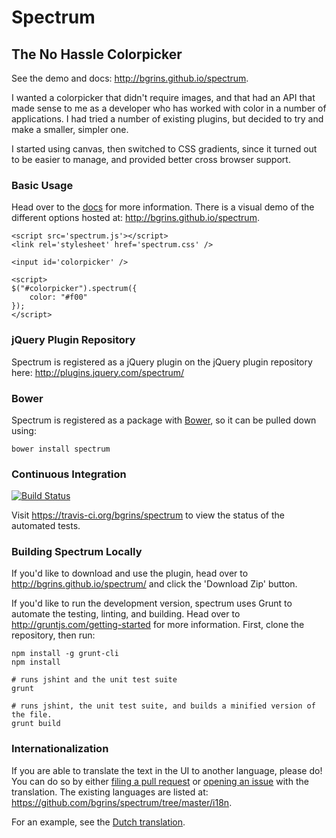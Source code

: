 # Spectrum
## The No Hassle Colorpicker

See the demo and docs: http://bgrins.github.io/spectrum.

I wanted a colorpicker that didn't require images, and that had an API that made sense to me as a developer who has worked with color in a number of applications.  I had tried a number of existing plugins, but decided to try and make a smaller, simpler one.

I started using canvas, then switched to CSS gradients, since it turned out to be easier to manage, and provided better cross browser support.

### Basic Usage

Head over to the [docs](http://bgrins.github.io/spectrum) for more information.  There is a visual demo of the different options hosted at: http://bgrins.github.io/spectrum.

    <script src='spectrum.js'></script>
    <link rel='stylesheet' href='spectrum.css' />

    <input id='colorpicker' />

    <script>
    $("#colorpicker").spectrum({
        color: "#f00"
    });
    </script>

### jQuery Plugin Repository

Spectrum is registered as a jQuery plugin on the jQuery plugin repository here: http://plugins.jquery.com/spectrum/

### Bower

Spectrum is registered as a package with [Bower](http://bower.io/), so it can be pulled down using:

    bower install spectrum

### Continuous Integration

[![Build Status](https://secure.travis-ci.org/bgrins/spectrum.png?branch=master)](http://travis-ci.org/bgrins/spectrum)

Visit https://travis-ci.org/bgrins/spectrum to view the status of the automated tests.

### Building Spectrum Locally

If you'd like to download and use the plugin, head over to http://bgrins.github.io/spectrum/ and click the 'Download Zip' button.

If you'd like to run the development version, spectrum uses Grunt to automate the testing, linting, and building.  Head over to http://gruntjs.com/getting-started for more information.  First, clone the repository, then run:

    npm install -g grunt-cli
    npm install

    # runs jshint and the unit test suite
    grunt

    # runs jshint, the unit test suite, and builds a minified version of the file.
    grunt build

### Internationalization

If you are able to translate the text in the UI to another language, please do!  You can do so by either [filing a pull request](https://github.com/bgrins/spectrum/pulls) or [opening an issue]( https://github.com/bgrins/spectrum/issues) with the translation.  The existing languages are listed at: https://github.com/bgrins/spectrum/tree/master/i18n.

For an example, see the [Dutch translation](i18n/jquery.spectrum-nl.js).
